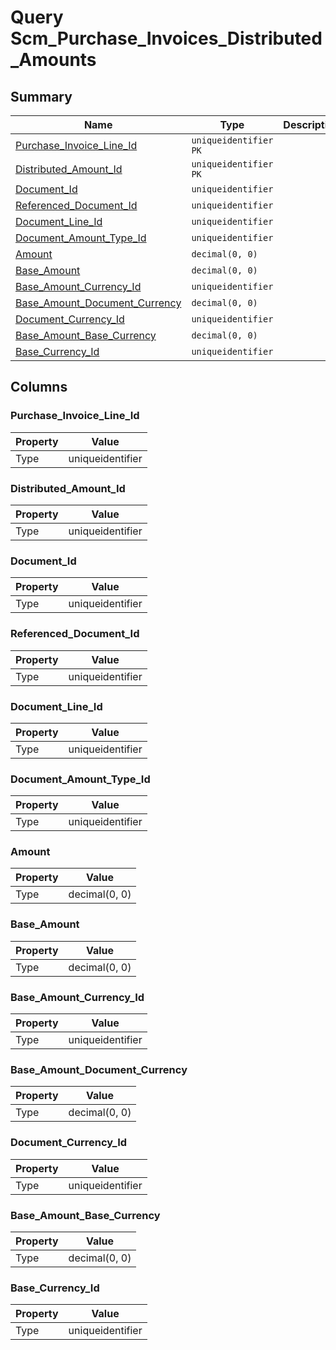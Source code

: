 # Query Scm_Purchase_Invoices_Distributed_Amounts


## Summary

| Name | Type | Description |
| - | - | --- |
|[Purchase_Invoice_Line_Id](#purchase_invoice_line_id)|`uniqueidentifier` `PK`||
|[Distributed_Amount_Id](#distributed_amount_id)|`uniqueidentifier` `PK`||
|[Document_Id](#document_id)|`uniqueidentifier` ||
|[Referenced_Document_Id](#referenced_document_id)|`uniqueidentifier` ||
|[Document_Line_Id](#document_line_id)|`uniqueidentifier` ||
|[Document_Amount_Type_Id](#document_amount_type_id)|`uniqueidentifier` ||
|[Amount](#amount)|`decimal(0, 0)` ||
|[Base_Amount](#base_amount)|`decimal(0, 0)` ||
|[Base_Amount_Currency_Id](#base_amount_currency_id)|`uniqueidentifier` ||
|[Base_Amount_Document_Currency](#base_amount_document_currency)|`decimal(0, 0)` ||
|[Document_Currency_Id](#document_currency_id)|`uniqueidentifier` ||
|[Base_Amount_Base_Currency](#base_amount_base_currency)|`decimal(0, 0)` ||
|[Base_Currency_Id](#base_currency_id)|`uniqueidentifier` ||

## Columns

### Purchase_Invoice_Line_Id

| Property | Value |
| - | - |
|Type|uniqueidentifier|

### Distributed_Amount_Id

| Property | Value |
| - | - |
|Type|uniqueidentifier|

### Document_Id

| Property | Value |
| - | - |
|Type|uniqueidentifier|

### Referenced_Document_Id

| Property | Value |
| - | - |
|Type|uniqueidentifier|

### Document_Line_Id

| Property | Value |
| - | - |
|Type|uniqueidentifier|

### Document_Amount_Type_Id

| Property | Value |
| - | - |
|Type|uniqueidentifier|

### Amount

| Property | Value |
| - | - |
|Type|decimal(0, 0)|

### Base_Amount

| Property | Value |
| - | - |
|Type|decimal(0, 0)|

### Base_Amount_Currency_Id

| Property | Value |
| - | - |
|Type|uniqueidentifier|

### Base_Amount_Document_Currency

| Property | Value |
| - | - |
|Type|decimal(0, 0)|

### Document_Currency_Id

| Property | Value |
| - | - |
|Type|uniqueidentifier|

### Base_Amount_Base_Currency

| Property | Value |
| - | - |
|Type|decimal(0, 0)|

### Base_Currency_Id

| Property | Value |
| - | - |
|Type|uniqueidentifier|


